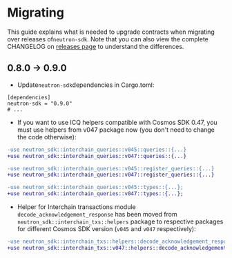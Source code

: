 # Migrating

This guide explains what is needed to upgrade contracts when migrating over releases of`neutron-sdk`. Note that you can
also view the complete CHANGELOG on [releases page](https://github.com/neutron-org/neutron-sdk/releases) to understand
the
differences.

## 0.8.0 -> 0.9.0

* Update`neutron-sdk`dependencies in Cargo.toml:

```
[dependencies]
neutron-sdk = "0.9.0"
# ...
```

* If you want to use ICQ helpers compatible with Cosmos SDK 0.47, you must use helpers from v047 package now (you don't
  need to change the code otherwise):

```diff
-use neutron_sdk::interchain_queries::v045::queries::{...}
+use neutron_sdk::interchain_queries::v047::queries::{...}

-use neutron_sdk::interchain_queries::v045::register_queries::{...}
+use neutron_sdk::interchain_queries::v047::register_queries::{...}

-use neutron_sdk::interchain_queries::v045::types::{...};
+use neutron_sdk::interchain_queries::v047::types::{...};
```

* Helper for Interchain transactions module `decode_acknowledgement_response` has been moved
  from `neutron_sdk::interchain_txs::helpers` package to respective packages for different Cosmos SDK version (`v045`
  and `v047` respectively):

```diff
-use neutron_sdk::interchain_txs::helpers::decode_acknowledgement_response;
+use neutron_sdk::interchain_txs::v047::helpers::decode_acknowledgement_response;
```